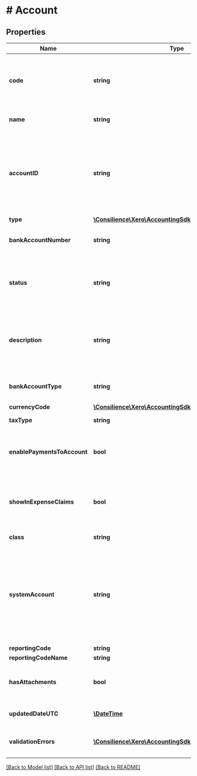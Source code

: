 # # Account

## Properties

Name | Type | Description | Notes
------------ | ------------- | ------------- | -------------
**code** | **string** | Customer defined alpha numeric account code e.g 200 or SALES (max length &#x3D; 10) | [optional] 
**name** | **string** | Name of account (max length &#x3D; 150) | [optional] 
**accountID** | **string** | The Xero identifier for an account – specified as a string following  the endpoint name   e.g. /297c2dc5-cc47-4afd-8ec8-74990b8761e9 | [optional] 
**type** | [**\Consilience\Xero\AccountingSdk\Model\AccountType**](AccountType.md) |  | [optional] 
**bankAccountNumber** | **string** | For bank accounts only (Account Type BANK) | [optional] 
**status** | **string** | Accounts with a status of ACTIVE can be updated to ARCHIVED. See Account Status Codes | [optional] 
**description** | **string** | Description of the Account. Valid for all types of accounts except bank accounts (max length &#x3D; 4000) | [optional] 
**bankAccountType** | **string** | For bank accounts only. See Bank Account types | [optional] 
**currencyCode** | [**\Consilience\Xero\AccountingSdk\Model\CurrencyCode**](CurrencyCode.md) |  | [optional] 
**taxType** | **string** | The tax type from TaxRates | [optional] 
**enablePaymentsToAccount** | **bool** | Boolean – describes whether account can have payments applied to it | [optional] 
**showInExpenseClaims** | **bool** | Boolean – describes whether account code is available for use with expense claims | [optional] 
**class** | **string** | See Account Class Types | [optional] 
**systemAccount** | **string** | If this is a system account then this element is returned. See System Account types. Note that non-system accounts may have this element set as either “” or null. | [optional] 
**reportingCode** | **string** | Shown if set | [optional] 
**reportingCodeName** | **string** | Shown if set | [optional] 
**hasAttachments** | **bool** | boolean to indicate if an account has an attachment (read only) | [optional] 
**updatedDateUTC** | [**\DateTime**](\DateTime.md) | Last modified date UTC format | [optional] 
**validationErrors** | [**\Consilience\Xero\AccountingSdk\Model\ValidationError[]**](ValidationError.md) | Displays array of validation error messages from the API | [optional] 

[[Back to Model list]](../../README.md#documentation-for-models) [[Back to API list]](../../README.md#documentation-for-api-endpoints) [[Back to README]](../../README.md)


